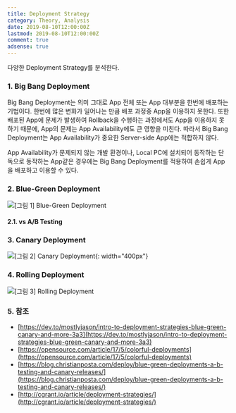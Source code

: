 ```yaml
---
title: Deployment Strategy
category: Theory, Analysis
date: 2019-08-10T12:00:00Z
lastmod: 2019-08-10T12:00:00Z
comment: true
adsense: true
---
```


다양한 Deployment Strategy를 분석한다.

### 1. Big Bang Deployment

Big Bang Deployment는 의미 그대로 App 전체 또는 App 대부분을 한번에 배포하는 기법이다. 한번에 많은 변화가 일어나는 만큼 배포 과정중 App을 이용하지 못한다. 또한 배포된 App에 문제가 발생하여 Rollback을 수행하는 과정에서도 App을 이용하지 못하기 때문에, App의 문제는 App Availability에도 큰 영향을 미친다. 따라서 Big Bang Deployment는 App Availability가 중요한 Server-side App에는 적합하지 않다.

App Availability가 문제되지 않는 개발 환경이나, Local PC에 설치되어 동작하는 단독으로 동작하는 App같은 경우에는 Big Bang Deployment를 적용하여 손쉽게 App을 배포하고 이용할 수 있다.

### 2. Blue-Green Deployment

![[그림 1] Blue-Green Deployment]({{site.baseurl}}/images/theory_analysis/Deployment_Strategy/Blue-Green.PNG)

#### 2.1. vs A/B Testing

### 3. Canary Deployment

![[그림 2] Canary Deployment]({{site.baseurl}}/images/theory_analysis/Deployment_Strategy/Canary.PNG){: width="400px"}

### 4. Rolling Deployment

![[그림 3] Rolling Deployment]({{site.baseurl}}/images/theory_analysis/Deployment_Strategy/Rolling.PNG)

### 5. 참조

* [https://dev.to/mostlyjason/intro-to-deployment-strategies-blue-green-canary-and-more-3a3](https://dev.to/mostlyjason/intro-to-deployment-strategies-blue-green-canary-and-more-3a3)
* [https://opensource.com/article/17/5/colorful-deployments](https://opensource.com/article/17/5/colorful-deployments)
* [https://blog.christianposta.com/deploy/blue-green-deployments-a-b-testing-and-canary-releases/](https://blog.christianposta.com/deploy/blue-green-deployments-a-b-testing-and-canary-releases/)
* [http://cgrant.io/article/deployment-strategies/](http://cgrant.io/article/deployment-strategies/)